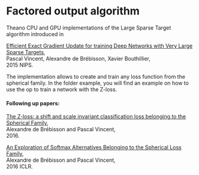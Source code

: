 # Factored output algorithm

Theano CPU and GPU implementations of the Large Sparse Target algorithm introduced in

[Efficient Exact Gradient Update for training Deep Networks with Very Large Sparse Targets](http://arxiv.org/abs/1412.7091),  
Pascal Vincent, Alexandre de Brébisson, Xavier Bouthillier,  
2015 NIPS.

The implementation allows to create and train any loss function from the spherical family. In the folder example, you will find an example on how to use the op to train a network with the Z-loss.

#### Following up papers:

[The Z-loss: a shift and scale invariant classification loss belonging to the Spherical Family](https://arxiv.org/abs/1604.08859),  
Alexandre de Brébisson and Pascal Vincent,  
2016.

[An Exploration of Softmax Alternatives Belonging to the Spherical Loss Family](http://arxiv.org/abs/1511.05042),  
Alexandre de Brébisson and Pascal Vincent,  
2016 ICLR.
